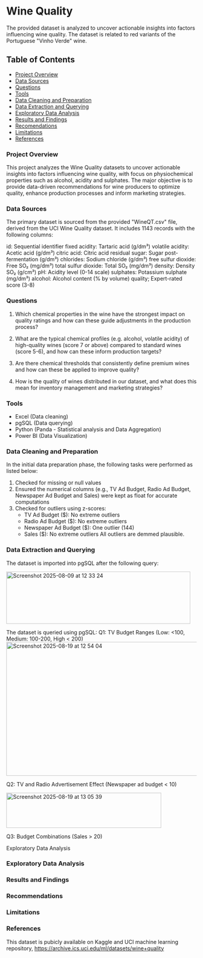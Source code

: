 # Wine Quality
The provided dataset is analyzed to uncover actionable insights into factors influencing wine quality. The dataset is related to red variants of the Portuguese "Vinho Verde" wine.

## Table of Contents

- [Project Overview](#project-overview)
- [Data Sources](#data-sources)
- [Questions](#questions)
- [Tools](#tools)
- [Data Cleaning and Preparation](#data-cleaning-and-preparation)
- [Data Extraction and Querying](#data-extraction-and-querying)
- [Exploratory Data Analysis](#exploratory-data-analysis)
- [Results and Findings](#results-and-findings)
- [Recomendations](#recommendations)
- [Limitations](#limitations)
- [References](#references)

### Project Overview
This project analyzes the Wine Quality datasets to uncover actionable insights into factors influencing wine quality, with focus on physiochemical properties such as alcohol, acidity and sulphates. The major objective is to provide data-driven recommendations for wine producers to optimize quality, enhance production processes and inform marketing strategies.

### Data Sources
The primary dataset is sourced from the provided "WineQT.csv" file, derived from the UCI Wine Quality dataset. It includes 1143 records with the following columns:

id: Sequential identifier
fixed acidity: Tartaric acid (g/dm³)
volatile acidity: Acetic acid (g/dm³)
citric acid: Citric acid
residual sugar: Sugar post-fermentation (g/dm³)
chlorides: Sodium chloride (g/dm³)
free sulfur dioxide: Free SO₂ (mg/dm³)
total sulfur dioxide: Total SO₂ (mg/dm³)
density: Density SO₂ (g/cm³)
pH: Acidity level (0-14 scale)
sulphates: Potassium sulphate (mg/dm³)
alcohol: Alcohol content (% by volume)
quality; Expert-rated score (3-8)

### Questions
1. Which chemical properties in the wine have the strongest impact on quality ratings and how can these guide adjustments in the production process?
   
2. What are the typical chemical profiles (e.g. alcohol, volatile acidity) of high-quality wines (score 7 or above) compared to standard wines (score 5-6), and how can these inform production targets?

3. Are there chemical thresholds that consistently define premium wines and how can these be applied to improve quality?

4. How is the quality of wines distributed in our dataset, and what does this mean for inventory management and marketing strategies?

### Tools
- Excel (Data cleaning)
- pgSQL (Data querying)
- Python (Panda - Statistical analysis and Data Aggregation)
- Power BI (Data Visualization)




### Data Cleaning and Preparation
In the initial data preparation phase, the following tasks were performed as listed below:

1. Checked for missing or null values
2. Ensured the numerical columns (e.g., TV Ad Budget, Radio Ad Budget, Newspaper Ad Budget and Sales) were kept as float for accurate computations
3. Checked for outliers using z-scores:
   - TV Ad Budget ($): No extreme outliers
   - Radio Ad Budget ($): No extreme outliers
   - Newspaper Ad Budget ($): One outlier (144)
   - Sales ($): No extreme outliers
All outliers are demmed plausible.

### Data Extraction and Querying
The dataset is imported into pgSQL after the following query:

<img width="487" height="138" alt="Screenshot 2025-08-09 at 12 33 24" src="https://github.com/user-attachments/assets/1ee6323b-709e-4a26-8ec3-424fd13c96d8" />

The dataset is queried using pgSQL:
Q1: TV Budget Ranges (Low: <100, Medium: 100-200, High < 200)
<img width="512" height="354" alt="Screenshot 2025-08-19 at 12 54 04" src="https://github.com/user-attachments/assets/e94d3b8a-1223-4acf-a1db-ebe6462a829d" />

Q2: TV and Radio Advertisement Effect (Newspaper ad budget < 10)

<img width="410" height="93" alt="Screenshot 2025-08-19 at 13 05 39" src="https://github.com/user-attachments/assets/c8d25c65-1b58-4e62-8bb0-05d8e5dbebf4" />

Q3: Budget Combinations (Sales > 20)


Exploratory Data Analysis








### Exploratory Data Analysis

### Results and Findings

### Recommendations


### Limitations

### References
This dataset is pubicly available on Kaggle and UCI machine learning repository, https://archive.ics.uci.edu/ml/datasets/wine+quality
